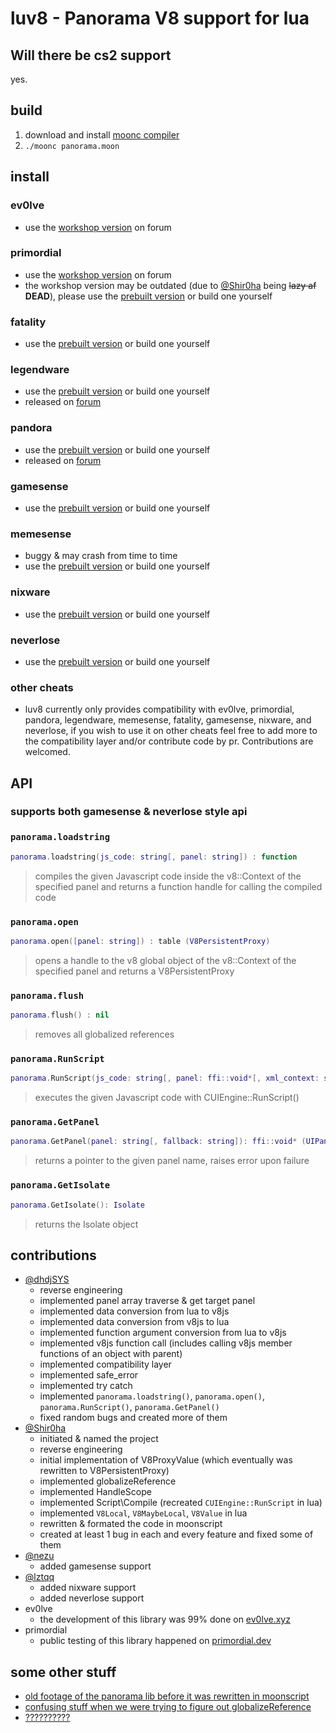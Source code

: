 # luv8 - Panorama V8 support for lua  

## Will there be cs2 support
yes.

## build  
1. download and install [moonc compiler](https://moonscript.org/)  
2. `./moonc panorama.moon`

## install  

### ev0lve  
- use the [workshop version](https://ev0lve.xyz/resources/panorama.43/) on forum
### primordial  
- use the [workshop version](https://primordial.dev/resources/panorama-library.248/) on forum
- the workshop version may be outdated (due to [@Shir0ha](https://github.com/Shir0ha) being ~~lazy af~~ **DEAD**), please use the [prebuilt version](https://github.com/Shir0ha/luv8/blob/main/build/panorama.lua) or build one yourself
### fatality  
- use the [prebuilt version](https://github.com/Shir0ha/luv8/blob/main/build/panorama.lua) or build one yourself
### legendware  
- use the [prebuilt version](https://github.com/Shir0ha/luv8/blob/main/build/panorama.lua) or build one yourself
- released on [forum](https://legendware.pw/threads/panorama-library.8821/)
### pandora
- use the [prebuilt version](https://github.com/Shir0ha/luv8/blob/main/build/panorama.lua) or build one yourself
- released on [forum](https://pandora.gg/threads/panorama-library.651/)
### gamesense
- use the [prebuilt version](https://github.com/Shir0ha/luv8/blob/main/build/panorama.lua) or build one yourself
### memesense
- buggy & may crash from time to time
- use the [prebuilt version](https://github.com/Shir0ha/luv8/blob/main/build/panorama.lua) or build one yourself
### nixware
- use the [prebuilt version](https://github.com/Shir0ha/luv8/blob/main/build/panorama.lua) or build one yourself
### neverlose
- use the [prebuilt version](https://github.com/Shir0ha/luv8/blob/main/build/panorama.lua) or build one yourself
### other cheats  
- luv8 currently only provides compatibility with ev0lve, primordial, pandora, legendware, memesense, fatality, gamesense, nixware, and neverlose, if you wish to use it on other cheats feel free to add more to the compatibility layer and/or contribute code by pr. Contributions are welcomed.

## API
### supports both gamesense & neverlose style api
### `panorama.loadstring`  
```lua
panorama.loadstring(js_code: string[, panel: string]) : function
```  
> compiles the given Javascript code inside the v8::Context of the specified panel and
returns a function handle for calling the compiled code  
### `panorama.open`  
```lua
panorama.open([panel: string]) : table (V8PersistentProxy)
```  
> opens a handle to the v8 global object of the v8::Context of the specified panel and
returns a V8PersistentProxy
### `panorama.flush`  
```lua
panorama.flush() : nil
```  
> removes all globalized references
### `panorama.RunScript`  
```lua
panorama.RunScript(js_code: string[, panel: ffi::void*[, xml_context: string]]) : ffi::int
```  
> executes the given Javascript code with CUIEngine::RunScript()  
### `panorama.GetPanel`  
```lua
panorama.GetPanel(panel: string[, fallback: string]): ffi::void* (UIPanel)
```  
> returns a pointer to the given panel name, raises error upon failure
### `panorama.GetIsolate`  
```lua
panorama.GetIsolate(): Isolate
```  
> returns the Isolate object

## contributions
- [@dhdjSYS](https://github.com/dhdjSYS)
  - reverse engineering
  - implemented panel array traverse & get target panel
  - implemented data conversion from lua to v8js
  - implemented data conversion from v8js to lua
  - implemented function argument conversion from lua to v8js
  - implemented v8js function call (includes  calling v8js member functions of an object with parent)
  - implemented compatibility layer
  - implemented safe_error
  - implemented try catch
  - implemented `panorama.loadstring()`, `panorama.open()`, `panorama.RunScript()`, `panorama.GetPanel()`
  - fixed random bugs and created more of them
- [@Shir0ha](https://github.com/Shir0ha)
  - initiated & named the project
  - reverse engineering
  - initial implementation of V8ProxyValue (which eventually was rewritten to V8PersistentProxy)
  - implemented globalizeReference
  - implemented HandleScope
  - implemented Script\Compile (recreated `CUIEngine::RunScript` in lua)
  - implemented `V8Local`, `V8MaybeLocal`, `V8Value` in lua
  - rewritten & formated the code in moonscript
  - created at least 1 bug in each and every feature and fixed some of them
- [@nezu](https://github.com/dumbasPL)
  - added gamesense support
- [@lztqq](https://github.com/lztqq)
  - added nixware support
  - added neverlose support
- ev0lve
  - the development of this library was 99% done on [ev0lve.xyz](https://ev0lve.xyz/)
- primordial
  - public testing of this library happened on [primordial.dev](https://primordial.dev/)

## some other stuff
- [old footage of the panorama lib before it was rewritten in moonscript](https://www.youtube.com/watch?v=2i9itIjnDlo)  
- [confusing stuff when we were trying to figure out globalizeReference](https://i.imgur.com/cX9hedq.png)
- [??????????](https://i.imgur.com/hJpVJtt.png)